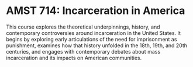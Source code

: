 # AMST 714: Incarceration in America

This course explores the theoretical underpinnings, history, and contemporary controversies around incarceration in the United States. It begins by exploring early articulations of the need for imprisonment as punishment, examines how that history unfolded in the 18th, 19th, and 20th centuries, and engages with contemporary debates about mass incarceration and its impacts on American communities.